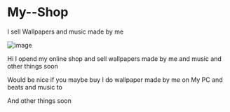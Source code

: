 # My--Shop
I sell Wallpapers and music made by me


![image](https://github.com/Ulrich2022/My--Shop/assets/92866058/22523190-b3f7-4bda-8996-1461f9e3ef8b)





Hi I opend my online shop and sell wallpapers made by me and music and other things soon


Would be nice if you maybe buy I do wallpaper made by me on My PC and beats and music to

And other things soon 

